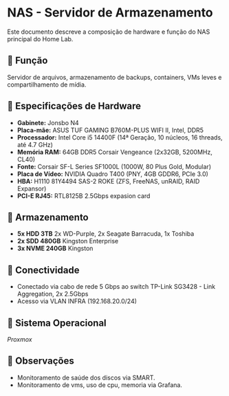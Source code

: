 # NAS - Servidor de Armazenamento

Este documento descreve a composição de hardware e função do NAS principal do Home Lab.

## 💼 Função
Servidor de arquivos, armazenamento de backups, containers, VMs leves e compartilhamento de mídia.

## 🧱 Especificações de Hardware

- **Gabinete:** Jonsbo N4
- **Placa-mãe:** ASUS TUF GAMING B760M-PLUS WIFI II, Intel, DDR5
- **Processador:** Intel Core i5 14400F (14ª Geração, 10 núcleos, 16 threads, até 4.7 GHz)
- **Memória RAM:** 64GB DDR5 Corsair Vengeance (2x32GB, 5200MHz, CL40)
- **Fonte:** Corsair SF-L Series SF1000L (1000W, 80 Plus Gold, Modular)
- **Placa de Vídeo:** NVIDIA Quadro T400 (PNY, 4GB GDDR6, PCIe 3.0)
- **HBA:** H1110 81Y4494 SAS-2 ROKE (ZFS, FreeNAS, unRAID, RAID Expansor)
- **PCI-E RJ45:** RTL8125B 2.5Gbps expasion card

## 💾 Armazenamento

- **5x HDD 3TB** 2x WD-Purple, 2x Seagate Barracuda, 1x Toshiba
- **2x SDD 480GB** Kingston Enterprise
- **3x NVME 240GB** Kingston

## 📡 Conectividade

- Conectado via cabo de rede 5 Gbps ao switch TP-Link SG3428 - Link Aggregation, 2x 2.5Gbps
- Acesso via VLAN INFRA (192.168.20.0/24)

## 🔧 Sistema Operacional

*Proxmox*

## 🔐 Observações

- Monitoramento de saúde dos discos via SMART.
- Monitoramento de vms, uso de cpu, memoria via Grafana.
